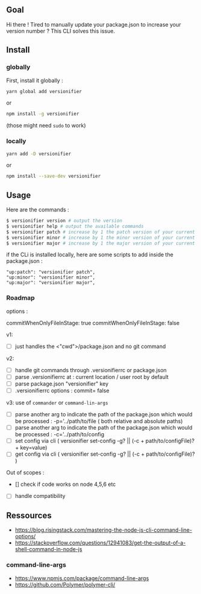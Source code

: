 ## Goal

Hi there !
Tired to manually update your package.json to increase your version number ?
This CLI solves this issue.

## Install

### globally

First, install it globally :

```bash
yarn global add versionifier
```

or

```bash
npm install -g versionifier
```

(those might need `sudo` to work)

### locally

```bash
yarn add -D versionifier
```

or

```bash
npm install --save-dev versionifier
```

## Usage

Here are the commands :

```bash
$ versionifier version # output the version
$ versionifier help # output the available commands
$ versionifier patch # increase by 1 the patch version of your current package.json
$ versionifier minor # increase by 1 the minor version of your current package.json
$ versionifier major # increase by 1 the major version of your current package.json
```

if the CLi is installed locally, here are some scripts to add inside the package.json :

```
"up:patch": "versionifier patch",
"up:minor": "versionifier minor",
"up:major": "versionifier major",
```

### Roadmap

options :

commitWhenOnlyFileInStage: true
commitWhenOnlyFileInStage: false

v1:

*   [ ] just handles the <"cwd">/package.json and no git command

v2:

*   [ ] handle git commands through .versionifierrc or package.json
*   [ ] parse .versionifierrc at : current location / user root by default
*   [ ] parse package.json "versionifier" key
*   [ ] .versionifierrc options : commit= false

v3: use of `commander` or `command-lin-args`

*   [ ] parse another arg to indicate the path of the package.json which would be processed : -p='../path/to/file ( both relative and absolute paths)
*   [ ] parse another arg to indicate the path of the package.json which would be processed : -c='../path/to/config
*   [ ] set config via cli ( versionifier set-config -g? || (-c + path/to/configFile)? + key=value)
*   [ ] get config via cli ( versionifier set-config -g? || (-c + path/to/configFile)? )

Out of scopes :

*   [] check if code works on node 4,5,6 etc
*   [ ] handle compatibility

## Ressources

*   https://blog.risingstack.com/mastering-the-node-js-cli-command-line-options/
*   https://stackoverflow.com/questions/12941083/get-the-output-of-a-shell-command-in-node-js

### command-line-args

*   https://www.npmjs.com/package/command-line-args
*   https://github.com/Polymer/polymer-cli/
